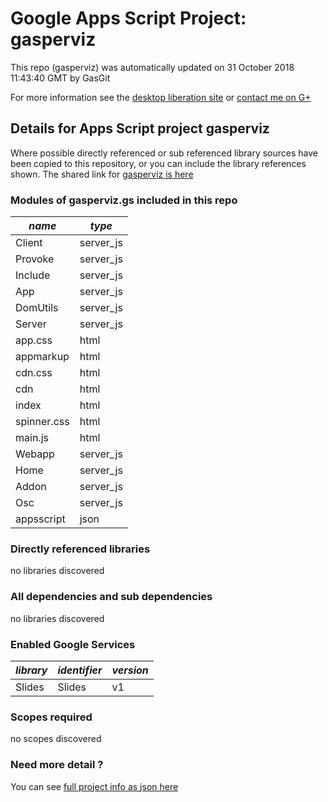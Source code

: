 # Google Apps Script Project: gasperviz
This repo (gasperviz) was automatically updated on 31 October 2018 11:43:40 GMT by GasGit

For more information see the [desktop liberation site](http://ramblings.mcpher.com/Home/excelquirks/drivesdk/gettinggithubready "desktop liberation") or [contact me on G+](https://plus.google.com/+BruceMcpherson "Bruce McPherson - GDE")
## Details for Apps Script project gasperviz
Where possible directly referenced or sub referenced library sources have been copied to this repository, or you can include the library references shown. 
The shared link for [gasperviz is here](https://script.google.com/d/1zAKsJf8bFnaGz_QE1C_Z4yHy2_9E_lEdrGpVgpXB_b4u-QS3jHRgG04b/edit?usp=sharing "open in the GAS IDE")

### Modules of gasperviz.gs included in this repo
*name*|*type*
--- | --- 
Client| server_js
Provoke| server_js
Include| server_js
App| server_js
DomUtils| server_js
Server| server_js
app.css| html
appmarkup| html
cdn.css| html
cdn| html
index| html
spinner.css| html
main.js| html
Webapp| server_js
Home| server_js
Addon| server_js
Osc| server_js
appsscript| json
### Directly referenced libraries
no libraries discovered
### All dependencies and sub dependencies
no libraries discovered
### Enabled Google Services
*library*|*identifier*|*version*
--- | --- | --- 
Slides| Slides|v1
### Scopes required
no scopes discovered
### Need more detail ?
You can see [full project info as json here](info.json)
